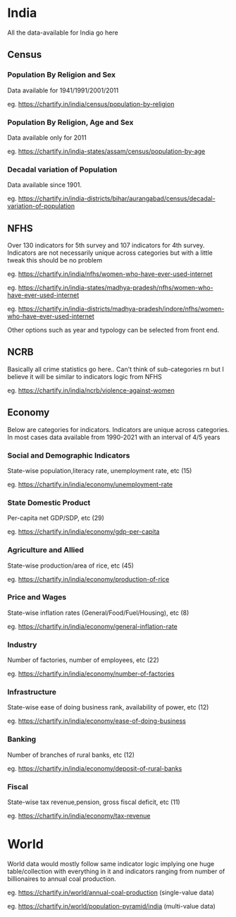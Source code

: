 # India

All the data-available for India go here

## Census

### Population By Religion and Sex

Data available for 1941/1991/2001/2011

eg. https://chartify.in/india/census/population-by-religion

### Population By Religion, Age and Sex

Data available only for 2011

eg. https://chartify.in/india-states/assam/census/population-by-age

### Decadal variation of Population

Data available since 1901.

eg. https://chartify.in/india-districts/bihar/aurangabad/census/decadal-variation-of-population


## NFHS

Over 130 indicators for 5th survey and 107 indicators for 4th survey. Indicators are not necessarily unique across categories but with a little tweak this should be no problem

eg. https://chartify.in/india/nfhs/women-who-have-ever-used-internet

eg. https://chartify.in/india-states/madhya-pradesh/nfhs/women-who-have-ever-used-internet

eg. https://chartify.in/india-districts/madhya-pradesh/indore/nfhs/women-who-have-ever-used-internet

Other options such as year and typology can be selected from front end.

## NCRB

Basically all crime statistics go here.. Can't think of sub-categories rn but I believe it will be similar to indicators logic from NFHS

eg. https://chartify.in/india/ncrb/violence-against-women

## Economy

Below are categories for indicators. Indicators are unique across categories. In most cases data available from 1990-2021 with an interval of 4/5 years

### Social and Demographic Indicators

State-wise population,literacy rate, unemployment rate, etc (15)

eg. https://chartify.in/india/economy/unemployment-rate

### State Domestic Product

Per-capita net GDP/SDP, etc (29)

eg. https://chartify.in/india/economy/gdp-per-capita

### Agriculture and Allied

State-wise production/area of rice, etc (45)

eg. https://chartify.in/india/economy/production-of-rice

### Price and Wages

State-wise inflation rates (General/Food/Fuel/Housing), etc (8)

eg. https://chartify.in/india/economy/general-inflation-rate

### Industry

Number of factories, number of employees, etc (22)

eg. https://chartify.in/india/economy/number-of-factories


### Infrastructure

State-wise ease of doing business rank, availability of power, etc (12)

eg. https://chartify.in/india/economy/ease-of-doing-business


### Banking

Number of branches of rural banks, etc (12)

eg. https://chartify.in/india/economy/deposit-of-rural-banks


### Fiscal

State-wise tax revenue,pension, gross fiscal deficit, etc (11)

eg. https://chartify.in/india/economy/tax-revenue

# World

World data would mostly follow same indicator logic implying one huge table/collection with everything in it and indicators ranging from number of billionaires to annual coal production.

eg. https://chartify.in/world/annual-coal-production (single-value data)

eg. https://chartify.in/world/population-pyramid/india (multi-value data)
